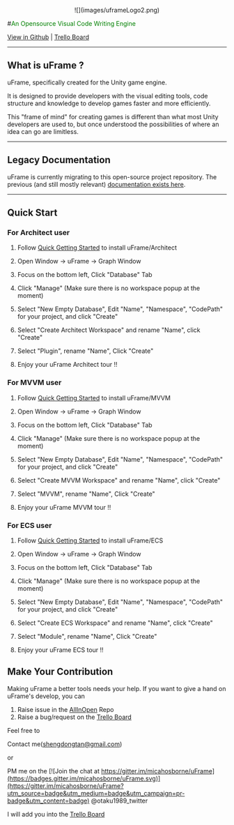 <p align="center">![](images/uframeLogo2.png)

#<span style="color:green;">An Opensource Visual Code Writing Engine 

[View in Github](https://github.com/uFrame) | [Trello Board](https://trello.com/b/j4iGjQPb)

----------

## What is uFrame ?

uFrame, specifically created for the Unity game engine.

It is designed to provide developers with the visual editing tools, code structure and knowledge to develop games faster and more efficiently.

This "frame of mind" for creating games is different than what most Unity developers are used to, but once understood the possibilities of where an idea can go are limitless.

----------

## Legacy Documentation

uFrame is currently migrating to this open-source project repository.  The previous (and still mostly relevant) <a href="https://github.com/InvertGames/uFrame.Documentation" target="_blank">documentation exists here</a>.

----------

## Quick Start

### For Architect user
1. Follow [Quick Getting Started](https://github.com/uFrame/Architect) to install uFrame/Architect
 
2. Open Window -> uFrame -> Graph Window

3. Focus on the bottom left, Click "Database" Tab

4. Click "Manage" (Make sure there is no workspace popup at the moment)

5. Select "New Empty Database", Edit "Name", "Namespace", "CodePath" for your project, and click "Create"

6. Select "Create Architect Workspace" and rename "Name", click "Create"

7. Select "Plugin", rename "Name", Click "Create"

8. Enjoy your uFrame Architect tour !!

### For MVVM user
1. Follow [Quick Getting Started](https://github.com/uFrame/MVVM) to install uFrame/MVVM

2. Open Window -> uFrame -> Graph Window

3. Focus on the bottom left, Click "Database" Tab

4. Click "Manage" (Make sure there is no workspace popup at the moment)

5. Select "New Empty Database", Edit "Name", "Namespace", "CodePath" for your project, and click "Create"

6. Select "Create MVVM Workspace" and rename "Name", click "Create"

7. Select "MVVM", rename "Name", Click "Create"

8. Enjoy your uFrame MVVM tour !!

### For ECS user
1. Follow [Quick Getting Started](https://github.com/uFrame/ECS) to install uFrame/ECS

2. Open Window -> uFrame -> Graph Window

3. Focus on the bottom left, Click "Database" Tab

4. Click "Manage" (Make sure there is no workspace popup at the moment)

5. Select "New Empty Database", Edit "Name", "Namespace", "CodePath" for your project, and click "Create"

6. Select "Create ECS Workspace" and rename "Name", click "Create"

7. Select "Module", rename "Name", Click "Create"

8. Enjoy your uFrame ECS tour !!

## Make Your Contribution
Making uFrame a better tools needs your help.
If you want to give a hand on uFrame's develop, you can 

1. Raise issue in the [AllInOpen](https://github.com/uFrame/ALLINONE) Repo 
2. Raise a bug/request on the [Trello Board](https://trello.com/b/j4iGjQPb)

Feel free to 

Contact me(shengdongtan@gmail.com) 

or 

PM me on the 
[![Join the chat at https://gitter.im/micahosborne/uFrame](https://badges.gitter.im/micahosborne/uFrame.svg)](https://gitter.im/micahosborne/uFrame?utm_source=badge&utm_medium=badge&utm_campaign=pr-badge&utm_content=badge) @otaku1989_twitter 

I will add you into the [Trello Board](https://trello.com/b/j4iGjQPb) 
